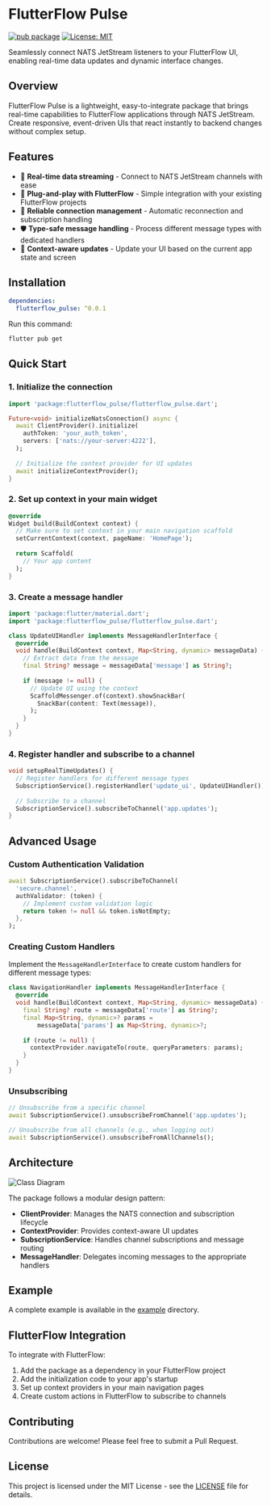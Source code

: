 # FlutterFlow Pulse

[![pub package](https://img.shields.io/pub/v/flutterflow_pulse.svg)](https://pub.dev/packages/flutterflow_pulse)
[![License: MIT](https://img.shields.io/badge/License-MIT-yellow.svg)](https://opensource.org/licenses/MIT)

Seamlessly connect NATS JetStream listeners to your FlutterFlow UI, enabling real-time data updates and dynamic interface changes.

## Overview

FlutterFlow Pulse is a lightweight, easy-to-integrate package that brings real-time capabilities to FlutterFlow applications through NATS JetStream. Create responsive, event-driven UIs that react instantly to backend changes without complex setup.

## Features

- 🔄 **Real-time data streaming** - Connect to NATS JetStream channels with ease
- 🧩 **Plug-and-play with FlutterFlow** - Simple integration with your existing FlutterFlow projects
- 🔌 **Reliable connection management** - Automatic reconnection and subscription handling
- 🛡️ **Type-safe message handling** - Process different message types with dedicated handlers
- 📱 **Context-aware updates** - Update your UI based on the current app state and screen

## Installation

```yaml
dependencies:
  flutterflow_pulse: ^0.0.1
```

Run this command:

```bash
flutter pub get
```

## Quick Start

### 1. Initialize the connection

```dart
import 'package:flutterflow_pulse/flutterflow_pulse.dart';

Future<void> initializeNatsConnection() async {
  await ClientProvider().initialize(
    authToken: 'your_auth_token',
    servers: ['nats://your-server:4222'],
  );
  
  // Initialize the context provider for UI updates
  await initializeContextProvider();
}
```

### 2. Set up context in your main widget

```dart
@override
Widget build(BuildContext context) {
  // Make sure to set context in your main navigation scaffold
  setCurrentContext(context, pageName: 'HomePage');
  
  return Scaffold(
    // Your app content
  );
}
```

### 3. Create a message handler

```dart
import 'package:flutter/material.dart';
import 'package:flutterflow_pulse/flutterflow_pulse.dart';

class UpdateUIHandler implements MessageHandlerInterface {
  @override
  void handle(BuildContext context, Map<String, dynamic> messageData) {
    // Extract data from the message
    final String? message = messageData['message'] as String?;
    
    if (message != null) {
      // Update UI using the context
      ScaffoldMessenger.of(context).showSnackBar(
        SnackBar(content: Text(message)),
      );
    }
  }
}
```

### 4. Register handler and subscribe to a channel

```dart
void setupRealTimeUpdates() {
  // Register handlers for different message types
  SubscriptionService().registerHandler('update_ui', UpdateUIHandler());
  
  // Subscribe to a channel
  SubscriptionService().subscribeToChannel('app.updates');
}
```

## Advanced Usage

### Custom Authentication Validation

```dart
await SubscriptionService().subscribeToChannel(
  'secure.channel',
  authValidator: (token) {
    // Implement custom validation logic
    return token != null && token.isNotEmpty;
  },
);
```

### Creating Custom Handlers

Implement the `MessageHandlerInterface` to create custom handlers for different message types:

```dart
class NavigationHandler implements MessageHandlerInterface {
  @override
  void handle(BuildContext context, Map<String, dynamic> messageData) {
    final String? route = messageData['route'] as String?;
    final Map<String, dynamic>? params = 
        messageData['params'] as Map<String, dynamic>?;
    
    if (route != null) {
      contextProvider.navigateTo(route, queryParameters: params);
    }
  }
}
```

### Unsubscribing

```dart
// Unsubscribe from a specific channel
await SubscriptionService().unsubscribeFromChannel('app.updates');

// Unsubscribe from all channels (e.g., when logging out)
await SubscriptionService().unsubscribeFromAllChannels();
```

## Architecture

![Class Diagram](https://github.com/tarekjradi/flutterflow-pulse/blob/main/class-diagram.png)

The package follows a modular design pattern:

- **ClientProvider**: Manages the NATS connection and subscription lifecycle
- **ContextProvider**: Provides context-aware UI updates
- **SubscriptionService**: Handles channel subscriptions and message routing
- **MessageHandler**: Delegates incoming messages to the appropriate handlers

## Example

A complete example is available in the [example](https://github.com/tarekjradi/flutterflow-pulse/tree/main/example) directory.

## FlutterFlow Integration

To integrate with FlutterFlow:

1. Add the package as a dependency in your FlutterFlow project
2. Add the initialization code to your app's startup
3. Set up context providers in your main navigation pages
4. Create custom actions in FlutterFlow to subscribe to channels

## Contributing

Contributions are welcome! Please feel free to submit a Pull Request.

## License

This project is licensed under the MIT License - see the [LICENSE](LICENSE) file for details.